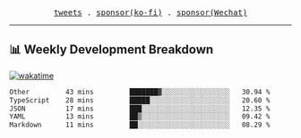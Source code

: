 <p align="center">
  <samp>
    <a href="https://twitter.com/everfu8">tweets</a> .
    <a href="https://ko-fi.com/everfu">sponsor(ko-fi)</a> . 
    <a href="https://s3.qjqq.cn/47/663742bac8e52.webp!color">sponsor(Wechat)</a>
  </samp>
</p>

---

## 📊 Weekly Development Breakdown

[![wakatime](https://wakatime.com/badge/user/0fcef314-a9cd-4509-9880-5cdb2158a775.svg)](https://wakatime.com/@0fcef314-a9cd-4509-9880-5cdb2158a775)

<!--START_SECTION:waka-->

```txt
Other         43 mins         ███████▓░░░░░░░░░░░░░░░░░   30.94 %
TypeScript    28 mins         █████░░░░░░░░░░░░░░░░░░░░   20.60 %
JSON          17 mins         ███░░░░░░░░░░░░░░░░░░░░░░   12.35 %
YAML          13 mins         ██▒░░░░░░░░░░░░░░░░░░░░░░   09.42 %
Markdown      11 mins         ██░░░░░░░░░░░░░░░░░░░░░░░   08.29 %
```

<!--END_SECTION:waka-->